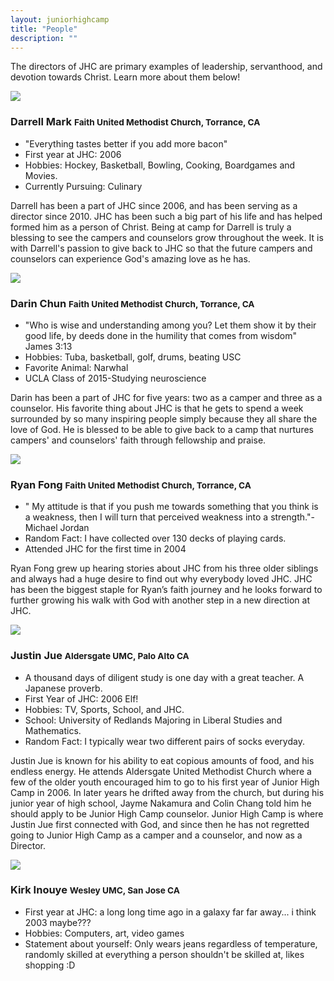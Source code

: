 ```yaml
---
layout: juniorhighcamp
title: "People"
description: ""
---
```

The directors of JHC are primary examples of leadership, servanthood, and devotion towards Christ.  Learn more about them below!

<div class="media">
  <a class="pull-left" >
    <img class="media-object img-rounded profile-picture"  src="{{site.director_pic['darrell']}}" >
  </a>
  <div class="media-body">
    <h3 class="media-heading">Darrell Mark <small>Faith United Methodist Church, Torrance, CA</small></h3>
    <div class="media">
    	<ul>
    		<li>"Everything tastes better if you add more bacon"</li>
			<li>First year at JHC: 2006 </li>
			<li>Hobbies: Hockey, Basketball, Bowling, Cooking, Boardgames  and Movies.</li>
			<li>Currently Pursuing: Culinary</li>
		</ul>
 		<p>
 			Darrell has been a part of JHC since 2006, and has been serving as a director since 2010.  JHC has been such a big part of his life and has helped formed him as a person of Christ. Being at camp for Darrell is truly a blessing to see the campers and counselors grow throughout the week. It is with Darrell's passion to give back to JHC so that the future campers and counselors can experience God's amazing love as he has. 
		</p>
    </div>
  </div>
</div>

<div class="media">
  <a class="pull-left" >
    <img class="media-object img-rounded profile-picture"  src="{{site.director_pic['darin']}}" >
  </a>
  <div class="media-body">
    <h3 class="media-heading">Darin Chun <small> Faith United Methodist Church, Torrance, CA</small></h3>
    <div class="media">
      <ul>
        <li> "Who is wise and understanding among you? Let them show it by their good life, by deeds done in the humility that comes from wisdom" James 3:13</li>
        <li>Hobbies: Tuba, basketball, golf, drums, beating USC</li>
        <li> Favorite Animal: Narwhal</li>
        <li> UCLA Class of 2015-Studying neuroscience</li>
    </ul>
    <p>
      Darin has been a part of JHC for five years: two as a camper and three as a counselor. His favorite thing about JHC is that he gets to spend a week surrounded by so many inspiring people simply because they all share the love of God. He is blessed to be able to give back to a camp that nurtures campers' and counselors' faith through fellowship and praise.
    </p>
    </div>
  </div>
</div>

<div class="media">
  <a class="pull-left" >
    <img class="media-object img-rounded profile-picture" src="{{site.director_pic['ryan']}}" >
  </a>
  <div class="media-body">
    <h3 class="media-heading">Ryan Fong <small> Faith United Methodist Church, Torrance, CA</small></h3>
    <div class="media">
      <ul>
        <li>" My attitude is that if you push me towards something that you think is a weakness, then I will turn that perceived weakness into a strength."- Michael Jordan</li>
      <li> Random Fact: I have collected over 130 decks of playing cards.</li>
<li> Attended JHC for the first time in 2004</li>
    </ul>
    <p>
     Ryan Fong grew up hearing stories about JHC from his three older siblings and always had a huge desire to find out why everybody loved JHC. JHC has been the biggest staple for Ryan’s faith journey and he looks forward to further growing his walk with God with another step in a new direction at JHC. 
    </p>
    </div>
  </div>
</div>

<div class="media">
  <a class="pull-left" >
    <img class="media-object img-rounded profile-picture" src="{{site.director_pic['justin']}}" >
  </a>
  <div class="media-body">
    <h3 class="media-heading">Justin Jue <small> Aldersgate UMC, Palo Alto CA</small></h3>
    <div class="media">
      <ul>
        <li>A thousand days of diligent study is one day with a great teacher. A Japanese proverb.</li>
        <li>First Year of JHC: 2006 Elf!</li>
        <li>Hobbies: TV, Sports, School, and JHC.</li>
        <li>School: University of Redlands Majoring in Liberal Studies and Mathematics.</li>
        <li>Random Fact: I typically wear two different pairs of socks everyday.</li>
    </ul>
    <p>
     Justin Jue is known for his ability to eat copious amounts of food, and his endless energy. He attends Aldersgate United Methodist Church where a few of the older youth encouraged him to go to his first year of Junior High Camp in 2006. In later years he drifted away from the church, but during his junior year of high school, Jayme Nakamura and Colin Chang told him he should apply to be Junior High Camp counselor. Junior High Camp is where Justin Jue first connected with God, and since then he has not regretted going to Junior High Camp as a camper and a counselor, and now as a Director.  
    </p>
    </div>
  </div>
</div>

<div class="media">
  <a class="pull-left" >
    <img class="media-object img-rounded profile-picture" src="{{site.director_pic['kirk']}}" >
  </a>
  <div class="media-body">
    <h3 class="media-heading">Kirk Inouye <small> Wesley UMC, San Jose CA</small></h3>
    <div class="media">
      <ul>
        <li>First year at JHC: a long long time ago in a galaxy far far away... i think 2003 maybe???</li>
        <li>Hobbies: Computers, art, video games</li>
        <li>Statement about yourself: Only wears jeans regardless of temperature,  randomly skilled at everything a person shouldn't be skilled at, likes shopping :D </li>
    </ul>
    </div>
  </div>
</div>

